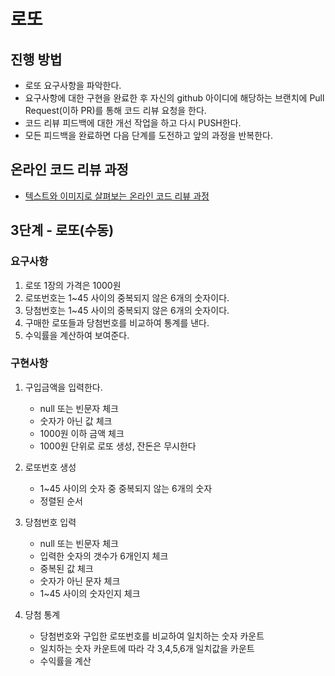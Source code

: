 # 로또

## 진행 방법

* 로또 요구사항을 파악한다.
* 요구사항에 대한 구현을 완료한 후 자신의 github 아이디에 해당하는 브랜치에 Pull Request(이하 PR)를 통해 코드 리뷰 요청을 한다.
* 코드 리뷰 피드백에 대한 개선 작업을 하고 다시 PUSH한다.
* 모든 피드백을 완료하면 다음 단계를 도전하고 앞의 과정을 반복한다.

## 온라인 코드 리뷰 과정

* [텍스트와 이미지로 살펴보는 온라인 코드 리뷰 과정](https://github.com/next-step/nextstep-docs/tree/master/codereview)

## 3단계 - 로또(수동)

### 요구사항

1. 로또 1장의 가격은 1000원
2. 로또번호는 1~45 사이의 중복되지 않은 6개의 숫자이다.
3. 당첨번호는 1~45 사이의 중복되지 않은 6개의 숫자이다.
4. 구매한 로또들과 당첨번호를 비교하여 통계를 낸다.
5. 수익률을 계산하여 보여준다.

### 구현사항

1. 구입금액을 입력한다.
    * null 또는 빈문자 체크
    * 숫자가 아닌 값 체크
    * 1000원 이하 금액 체크
    * 1000원 단위로 로또 생성, 잔돈은 무시한다

2. 로또번호 생성
    * 1~45 사이의 숫자 중 중복되지 않는 6개의 숫자
    * 정렬된 순서

3. 당첨번호 입력
    * null 또는 빈문자 체크
    * 입력한 숫자의 갯수가 6개인지 체크
    * 중복된 값 체크
    * 숫자가 아닌 문자 체크
    * 1~45 사이의 숫자인지 체크

4. 당첨 통계
    * 당첨번호와 구입한 로또번호를 비교하여 일치하는 숫자 카운트
    * 일치하는 숫자 카운트에 따라 각 3,4,5,6개 일치값을 카운트
    * 수익률을 계산
